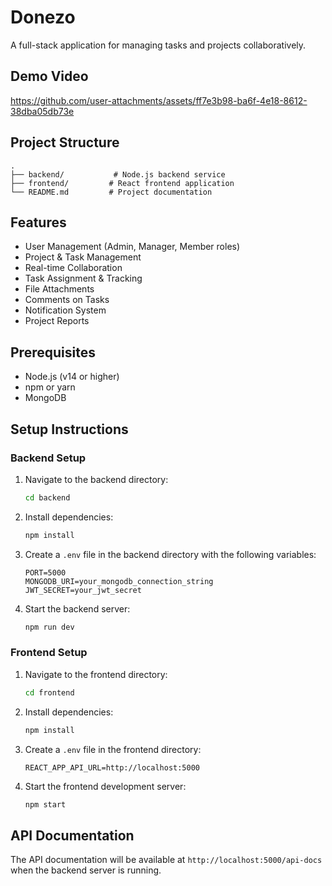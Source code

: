 # Donezo

A full-stack application for managing tasks and projects collaboratively.

## Demo Video

https://github.com/user-attachments/assets/ff7e3b98-ba6f-4e18-8612-38dba05db73e



## Project Structure

```
.
├── backend/           # Node.js backend service
├── frontend/         # React frontend application
└── README.md         # Project documentation
```

## Features

- User Management (Admin, Manager, Member roles)
- Project & Task Management
- Real-time Collaboration
- Task Assignment & Tracking
- File Attachments
- Comments on Tasks
- Notification System
- Project Reports

## Prerequisites

- Node.js (v14 or higher)
- npm or yarn
- MongoDB

## Setup Instructions

### Backend Setup

1. Navigate to the backend directory:

   ```bash
   cd backend
   ```

2. Install dependencies:

   ```bash
   npm install
   ```

3. Create a `.env` file in the backend directory with the following variables:

   ```
   PORT=5000
   MONGODB_URI=your_mongodb_connection_string
   JWT_SECRET=your_jwt_secret
   ```

4. Start the backend server:
   ```bash
   npm run dev
   ```

### Frontend Setup

1. Navigate to the frontend directory:

   ```bash
   cd frontend
   ```

2. Install dependencies:

   ```bash
   npm install
   ```

3. Create a `.env` file in the frontend directory:

   ```
   REACT_APP_API_URL=http://localhost:5000
   ```

4. Start the frontend development server:
   ```bash
   npm start
   ```

## API Documentation

The API documentation will be available at `http://localhost:5000/api-docs` when the backend server is running.
